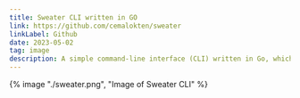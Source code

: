 ```yaml
---
title: Sweater CLI written in GO
link: https://github.com/cemalokten/sweater
linkLabel: Github
date: 2023-05-02
tag: image
description: A simple command-line interface (CLI) written in Go, which outputs coat, sweater or t-shirt depending on your location and weather.
---
```


{% image "./sweater.png", "Image of Sweater CLI" %}
